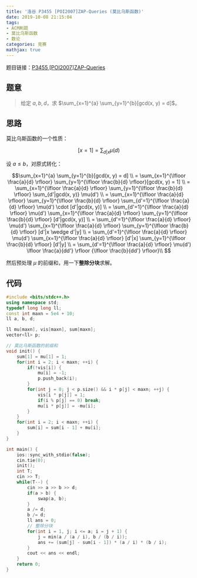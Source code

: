 ```yaml
---
title: '洛谷 P3455 [POI2007]ZAP-Queries (莫比乌斯函数)'
date: 2019-10-08 21:15:04
tags:
- ACM刷题
- 莫比乌斯函数
- 数论
categories: 竞赛
mathjax: true
---
```


题目链接：[P3455 [POI2007]ZAP-Queries](https://www.luogu.org/problem/P3455)

## 题意

> 给定 $a,b,d$，求 $\sum_{x=1}^{a} \sum_{y=1}^{b}[gcd(x, y) = d]$。

## 思路

莫比乌斯函数的一个性质：

$$[x = 1] = \sum_{d|x} \mu(d)$$

设 $a \le b$，对原式转化：

$$\sum_{x=1}^{a} \sum_{y=1}^{b}[gcd(x, y) = d] \\
= \sum_{x=1}^{\lfloor \frac{a}{d} \rfloor} \sum_{y=1}^{\lfloor \frac{b}{d} \rfloor}[gcd(x, y) = 1] \\
= \sum_{x=1}^{\lfloor \frac{a}{d} \rfloor} \sum_{y=1}^{\lfloor \frac{b}{d} \rfloor} \sum_{d'|gcd(x, y)} \mu(d') \\
= \sum_{x=1}^{\lfloor \frac{a}{d} \rfloor} \sum_{y=1}^{\lfloor \frac{b}{d} \rfloor} \sum_{d'=1}^{\lfloor \frac{a}{d} \rfloor} \mu(d') \cdot [d'|gcd(x, y)] \\
= \sum_{d'=1}^{\lfloor \frac{a}{d} \rfloor} \mu(d') \sum_{x=1}^{\lfloor \frac{a}{d} \rfloor} \sum_{y=1}^{\lfloor \frac{b}{d} \rfloor} [d'|gcd(x, y)] \\
= \sum_{d'=1}^{\lfloor \frac{a}{d} \rfloor} \mu(d') \sum_{x=1}^{\lfloor \frac{a}{d} \rfloor} \sum_{y=1}^{\lfloor \frac{b}{d} \rfloor} [d'|x \wedge d'|y] \\
= \sum_{d'=1}^{\lfloor \frac{a}{d} \rfloor} \mu(d') \sum_{x=1}^{\lfloor \frac{a}{d} \rfloor} [d'|x] \sum_{y=1}^{\lfloor \frac{b}{d} \rfloor} [d'|y] \\
= \sum_{d'=1}^{\lfloor \frac{a}{d} \rfloor} \mu(d') \lfloor \frac{a}{dd'} \rfloor {\lfloor \frac{b}{dd'} \rfloor}\\
$$

然后预处理 $\mu$ 的前缀和，用一下**整除分块**求解。

## 代码

```cpp
#include <bits/stdc++.h>
using namespace std;
typedef long long ll;
const int maxn = 5e4 + 10;
ll a, b, d;

ll mu[maxn], vis[maxn], sum[maxn];
vector<ll> p;

// 莫比乌斯函数的前缀和
void init() {
    sum[1] = mu[1] = 1;
    for(int i = 2; i < maxn; ++i) {
        if(!vis[i]) {
            mu[i] = -1;
            p.push_back(i);
        }
        for(int j = 0; j < p.size() && i * p[j] < maxn; ++j) {
            vis[i * p[j]] = 1;
            if(i % p[j] == 0) break;
            mu[i * p[j]] = -mu[i];
        }
    }
    for(int i = 2; i < maxn; ++i) {
        sum[i] = sum[i - 1] + mu[i];
    }
}

int main() {
    ios::sync_with_stdio(false);
    cin.tie(0);
    init();
    int T;
    cin >> T;
    while(T--) {
        cin >> a >> b >> d;
        if(a > b) {
            swap(a, b);
        }
        a /= d;
        b /= d;
        ll ans = 0;
        // 整除分块
        for(int i = 1, j; i <= a; i = j + 1) {
            j = min(a / (a / i), b / (b / i));
            ans += (sum[j] - sum[i - 1]) * (a / i) * (b / i);
        }
        cout << ans << endl;
    }
    return 0;
}
```